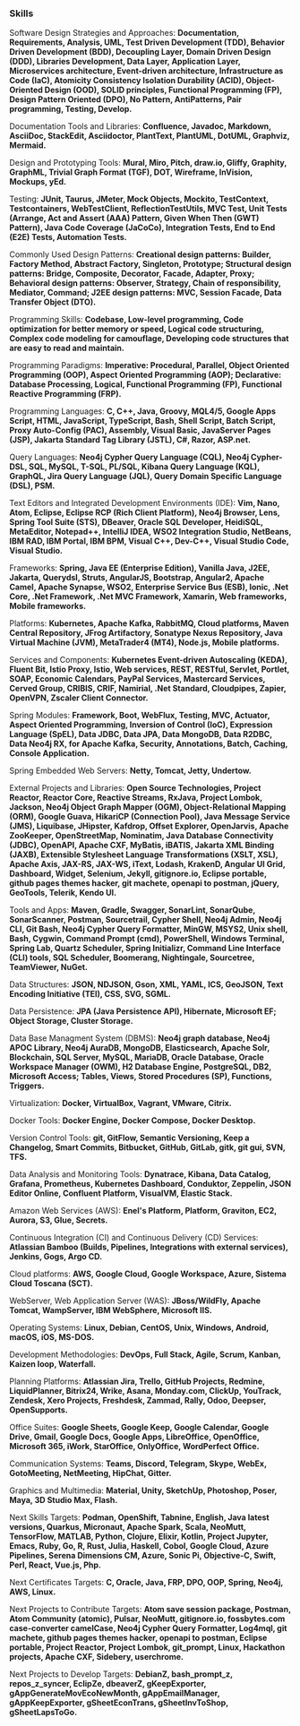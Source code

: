### Skills
Software Design Strategies and Approaches: **Documentation, Requirements, Analysis, UML, Test Driven Development (TDD), Behavior Driven Development (BDD), Decoupling Layer, Domain Driven Design (DDD), Libraries Development, Data Layer, Application Layer, Microservices architecture, Event-driven architecture, Infrastructure as Code (IaC), Atomicity Consistency Isolation Durability (ACID), Object-Oriented Design (OOD), SOLID principles, Functional Programming (FP), Design Pattern Oriented (DPO), No Pattern, AntiPatterns, Pair programming, Testing, Develop.**

Documentation Tools and Libraries: **Confluence, Javadoc, Markdown, AsciiDoc, StackEdit, Asciidoctor, PlantText, PlantUML, DotUML, Graphviz, Mermaid.**

Design and Prototyping Tools: **Mural, Miro, Pitch, draw.io, Gliffy, Graphity, GraphML, Trivial Graph Format (TGF), DOT, Wireframe, InVision, Mockups, yEd.**

Testing: **JUnit, Taurus, JMeter, Mock Objects, Mockito, TestContext, Testcontainers, WebTestClient, ReflectionTestUtils, MVC Test, Unit Tests (Arrange, Act and Assert (AAA) Pattern, Given When Then (GWT) Pattern), Java Code Coverage (JaCoCo), Integration Tests, End to End (E2E) Tests, Automation Tests.**

Commonly Used Design Patterns: **Creational design patterns: Builder, Factory Method, Abstract Factory, Singleton, Prototype; Structural design patterns: Bridge, Composite, Decorator, Facade, Adapter, Proxy; Behavioral design patterns: Observer, Strategy, Chain of responsibility, Mediator, Command; J2EE design patterns: MVC, Session Facade, Data Transfer Object (DTO).**

Programming Skills: **Codebase, Low-level programming, Code optimization for better memory or speed, Logical code structuring, Complex code modeling for camouflage, Developing code structures that are easy to read and maintain.**

Programming Paradigms: **Imperative: Procedural, Parallel, Object Oriented Programming (OOP), Aspect Oriented Programming (AOP); Declarative: Database Processing, Logical, Functional Programming (FP), Functional Reactive Programming (FRP).**

Programming Languages: **C, C++, Java, Groovy, MQL4/5, Google Apps Script, HTML, JavaScript, TypeScript, Bash, Shell Script, Batch Script, Proxy Auto-Config (PAC), Assembly, Visual Basic, JavaServer Pages (JSP), Jakarta Standard Tag Library (JSTL), C#, Razor, ASP.net.**

Query Languages: **Neo4j Cypher Query Language (CQL), Neo4j Cypher-DSL, SQL, MySQL, T-SQL, PL/SQL, Kibana Query Language (KQL), GraphQL, Jira Query Language (JQL), Query Domain Specific Language (DSL), PSM.**

Text Editors and Integrated Development Environments (IDE): **Vim, Nano, Atom, Eclipse, Eclipse RCP (Rich Client Platform), Neo4j Browser, Lens, Spring Tool Suite (STS), DBeaver, Oracle SQL Developer, HeidiSQL, MetaEditor, Notepad++, IntelliJ IDEA, WSO2 Integration Studio, NetBeans, IBM RAD, IBM Portal, IBM BPM, Visual C++, Dev-C++, Visual Studio Code, Visual Studio.**

Frameworks: **Spring, Java EE (Enterprise Edition), Vanilla Java, J2EE, Jakarta, Querydsl, Struts, AngularJS, Bootstrap, Angular2, Apache Camel, Apache Synapse, WSO2, Enterprise Service Bus (ESB), Ionic, .Net Core, .Net Framework, .Net MVC Framework, Xamarin, Web frameworks, Mobile frameworks.**

Platforms: **Kubernetes, Apache Kafka, RabbitMQ, Cloud platforms, Maven Central Repository, JFrog Artifactory, Sonatype Nexus Repository, Java Virtual Machine (JVM), MetaTrader4 (MT4), Node.js, Mobile platforms.**

Services and Components: **Kubernetes Event-driven Autoscaling (KEDA), Fluent Bit, Istio Proxy, Istio, Web services, REST, RESTful, Servlet, Portlet, SOAP, Economic Calendars, PayPal Services, Mastercard Services, Cerved Group, CRIBIS, CRIF, Namirial, .Net Standard, Cloudpipes, Zapier, OpenVPN, Zscaler Client Connector.**

Spring Modules: **Framework, Boot, WebFlux, Testing, MVC, Actuator, Aspect Oriented Programming, Inversion of Control (IoC), Expression Language (SpEL), Data JDBC, Data JPA, Data MongoDB, Data R2DBC, Data Neo4j RX, for Apache Kafka, Security, Annotations, Batch, Caching, Console Application.**

Spring Embedded Web Servers: **Netty, Tomcat, Jetty, Undertow.**

External Projects and Libraries: **Open Source Technologies, Project Reactor, Reactor Core, Reactive Streams, RxJava, Project Lombok, Jackson, Neo4j Object Graph Mapper (OGM), Object-Relational Mapping (ORM), Google Guava, HikariCP (Connection Pool), Java Message Service (JMS), Liquibase, JHipster, Kafdrop, Offset Explorer, OpenJarvis, Apache ZooKeeper, OpenStreetMap, Nominatim, Java Database Connectivity (JDBC), OpenAPI, Apache CXF, MyBatis, iBATIS, Jakarta XML Binding (JAXB), Extensible Stylesheet Language Transformations (XSLT, XSL), Apache Axis, JAX-RS, JAX-WS, iText, Lodash, KrakenD, Angular UI Grid, Dashboard, Widget, Selenium, Jekyll, gitignore.io, Eclipse portable, github pages themes hacker, git machete, openapi to postman, jQuery, GeoTools, Telerik, Kendo UI.**

Tools and Apps: **Maven, Gradle, Swagger, SonarLint, SonarQube, SonarScanner, Postman, Sourcetrail, Cypher Shell, Neo4j Admin, Neo4j CLI, Git Bash, Neo4j Cypher Query Formatter, MinGW, MSYS2, Unix shell, Bash, Cygwin, Command Prompt (cmd), PowerShell, Windows Terminal, Spring Lab, Quartz Scheduler, Spring Initializr, Command Line Interface (CLI) tools, SQL Scheduler, Boomerang, Nightingale, Sourcetree, TeamViewer, NuGet.**

Data Structures: **JSON, NDJSON, Gson, XML, YAML, ICS, GeoJSON, Text Encoding Initiative (TEI), CSS, SVG, SGML.**

Data Persistence: **JPA (Java Persistence API), Hibernate, Microsoft EF; Object Storage, Cluster Storage.**

Data Base Managment System (DBMS): **Neo4j graph database, Neo4j APOC Library, Neo4j AuraDB, MongoDB, Elasticsearch, Apache Solr, Blockchain, SQL Server, MySQL, MariaDB, Oracle Database, Oracle Workspace Manager (OWM), H2 Database Engine, PostgreSQL, DB2, Microsoft Access; Tables, Views, Stored Procedures (SP), Functions, Triggers.**

Virtualization: **Docker, VirtualBox, Vagrant, VMware, Citrix.**

Docker Tools: **Docker Engine, Docker Compose, Docker Desktop.**

Version Control Tools: **git, GitFlow, Semantic Versioning, Keep a Changelog, Smart Commits, Bitbucket, GitHub, GitLab, gitk, git gui, SVN, TFS.**

Data Analysis and Monitoring Tools: **Dynatrace, Kibana, Data Catalog, Grafana, Prometheus, Kubernetes Dashboard, Conduktor, Zeppelin, JSON Editor Online, Confluent Platform, VisualVM, Elastic Stack.**

Amazon Web Services (AWS): **Enel's Platform, Platform, Graviton, EC2, Aurora, S3, Glue, Secrets.**

Continuous Integration (CI) and Continuous Delivery (CD) Services: **Atlassian Bamboo (Builds, Pipelines, Integrations with external services), Jenkins, Gogs, Argo CD.**

Cloud platforms: **AWS, Google Cloud, Google Workspace, Azure, Sistema Cloud Toscana (SCT).**

WebServer, Web Application Server (WAS): **JBoss/WildFly, Apache Tomcat, WampServer, IBM WebSphere, Microsoft IIS.**

Operating Systems: **Linux, Debian, CentOS, Unix, Windows, Android, macOS, iOS, MS-DOS.**

Development Methodologies: **DevOps, Full Stack, Agile, Scrum, Kanban, Kaizen loop, Waterfall.**

Planning Platforms: **Atlassian Jira, Trello, GitHub Projects, Redmine, LiquidPlanner, Bitrix24, Wrike, Asana, Monday.com, ClickUp, YouTrack, Zendesk, Xero Projects, Freshdesk, Zammad, Rally, Odoo, Deepser, OpenSupports.**

Office Suites: **Google Sheets, Google Keep, Google Calendar, Google Drive, Gmail, Google Docs, Google Apps, LibreOffice, OpenOffice, Microsoft 365, iWork, StarOffice, OnlyOffice, WordPerfect Office.**

Communication Systems: **Teams, Discord, Telegram, Skype, WebEx, GotoMeeting, NetMeeting, HipChat, Gitter.**

Graphics and Multimedia: **Material, Unity, SketchUp, Photoshop, Poser, Maya, 3D Studio Max, Flash.**

Next Skills Targets: **Podman, OpenShift, Tabnine, English, Java latest versions, Quarkus, Micronaut, Apache Spark, Scala, NeoMutt, TensorFlow, MATLAB, Python, Clojure, Elixir, Kotlin, Project Jupyter, Emacs, Ruby, Go, R, Rust, Julia, Haskell, Cobol, Google Cloud, Azure Pipelines, Serena Dimensions CM, Azure, Sonic Pi, Objective-C, Swift, Perl, React, Vue.js, Php.**

Next Certificates Targets: **C, Oracle, Java, FRP, DPO, OOP, Spring, Neo4j, AWS, Linux.**

Next Projects to Contribute Targets: **Atom save session package, Postman, Atom Community (atomic), Pulsar, NeoMutt, gitignore.io, fossbytes.com case-converter camelCase, Neo4j Cypher Query Formatter, Log4mql, git machete, github pages themes hacker, openapi to postman, Eclipse portable, Project Reactor, Project Lombok, git_prompt, Linux, Hackathon projects, Apache CXF, Sidebery, userchrome.**

Next Projects to Develop Targets: **DebianZ, bash_prompt_z, repos_z_syncer, EclipZe, dbeaverZ, gKeepExporter, gAppGenerateMovEcoNewMonth, gAppEmailManager, gAppKeepExporter, gSheetEconTrans, gSheetInvToShop, gSheetLapsToGo.**

